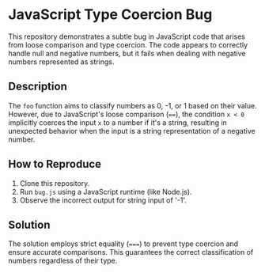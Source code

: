# JavaScript Type Coercion Bug
This repository demonstrates a subtle bug in JavaScript code that arises from loose comparison and type coercion. The code appears to correctly handle null and negative numbers, but it fails when dealing with negative numbers represented as strings.

## Description
The `foo` function aims to classify numbers as 0, -1, or 1 based on their value. However, due to JavaScript's loose comparison (`==`), the condition `x < 0` implicitly coerces the input `x` to a number if it's a string, resulting in unexpected behavior when the input is a string representation of a negative number.

## How to Reproduce
1. Clone this repository.
2. Run `bug.js` using a JavaScript runtime (like Node.js).
3. Observe the incorrect output for string input of '-1'.

## Solution
The solution employs strict equality (`===`) to prevent type coercion and ensure accurate comparisons. This guarantees the correct classification of numbers regardless of their type.